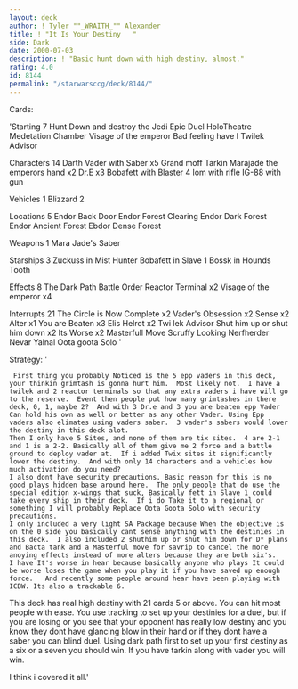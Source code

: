 ```yaml
---
layout: deck
author: ! Tyler ""_WRAITH_"" Alexander
title: ! "It Is Your Destiny   "
side: Dark
date: 2000-07-03
description: ! "Basic hunt down with high destiny, almost."
rating: 4.0
id: 8144
permalink: "/starwarsccg/deck/8144/"
---
```

Cards: 

'Starting  7
Hunt Down and destroy the Jedi
Epic Duel
HoloTheatre
Medetation Chamber
Visage of the emperor
Bad feeling have I
Twilek Advisor

Characters  14
Darth Vader with Saber x5
Grand moff Tarkin
Marajade the emperors hand x2
Dr.E x3
Bobafett with Blaster
4 lom with rifle
IG-88 with gun

Vehicles  1
Blizzard 2

Locations  5
Endor Back Door
Endor Forest Clearing
Endor Dark Forest
Endor Ancient Forest
Ebdor Dense Forest

Weapons  1
Mara Jade's Saber

Starships  3
Zuckuss in Mist Hunter
Bobafett in Slave 1
Bossk in Hounds Tooth

Effects  8
The Dark Path
Battle Order
Reactor Terminal x2
Visage of the emperor x4

Interrupts  21
The Circle is Now Complete x2
Vader's Obsession x2
Sense x2
Alter x1
You are Beaten x3
Elis Helrot x2
Twi lek Advisor
Shut him up or shut him down x2
Its Worse x2
Masterfull Move
Scruffy Looking Nerfherder
Nevar Yalnal
Oota goota Solo
'

Strategy: '

	 First thing you probably Noticed is the 5 epp vaders in this deck, your thinkin grimtash is gonna hurt him.  Most likely not.	I have a twilek and 2 reactor terminals so that any extra vaders i have will go to the reserve.  Event then people put how many grimtashes in there deck, 0, 1, maybe 2?  And with 3 Dr.e and 3 you are beaten epp Vader Can hold his own as well or better as any other Vader. Using Epp vaders also elimates using vaders saber.  3 vader's sabers would lower the destiny in this deck alot.
    Then I only have 5 Sites, and none of them are tix sites.  4 are 2-1 and 1 is a 2-2. Basically all of them give me 2 force and a battle ground to deploy vader at.	If i added Twix sites it significantly lower the destiny.  And with only 14 characters and a vehicles how much activation do you need?
    I also dont have security precautions. Basic reason for this is no good plays hidden base around here.  The only people that do use the special edition x-wings that suck, Basically fett in Slave 1 could take every ship in their deck.  If i do Take it to a regional or something I will probably Replace Oota Goota Solo with security precautions.
    I only included a very light SA Package because When the objective is on the 0 side you basically cant sense anything with the destinies in this deck.  I also included 2 shuthim up or shut him down for D* plans and Bacta tank and a Masterful move for savrip to cancel the more anoying effects instead of more alters because they are both six's.
    I have It's worse in hear because basically anyone who plays It could be worse loses the game when you play it if you have saved up enough force.	And recently some people around hear have been playing with ICBW. Its also a trackable 6.
   This deck has real high destiny with 21 cards 5 or above.  You can hit most people with ease.
    You use tracking to set up your destinies for a duel, but if you are losing or you see that your opponent has really low destiny and you know they dont have glancing blow in their hand or if they dont have a saber you can blind duel. Using dark path first to set up your first destiny as a six or a seven you should win. If you have tarkin along with vader you will win.

I think i covered it all.'
